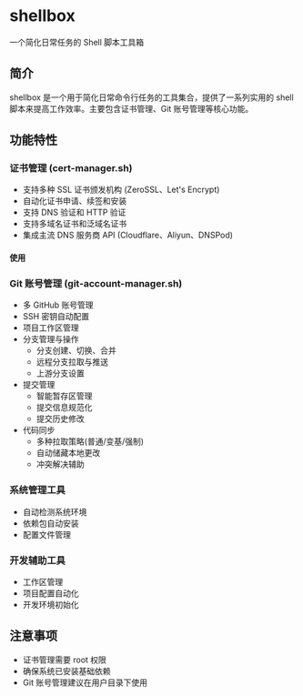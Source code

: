 # shellbox

一个简化日常任务的 Shell 脚本工具箱

## 简介

shellbox 是一个用于简化日常命令行任务的工具集合，提供了一系列实用的 shell 脚本来提高工作效率。主要包含证书管理、Git 账号管理等核心功能。

## 功能特性

### 证书管理 (cert-manager.sh)

- 支持多种 SSL 证书颁发机构 (ZeroSSL、Let's Encrypt)
- 自动化证书申请、续签和安装
- 支持 DNS 验证和 HTTP 验证
- 支持多域名证书和泛域名证书
- 集成主流 DNS 服务商 API (Cloudflare、Aliyun、DNSPod)

#### 使用

### Git 账号管理 (git-account-manager.sh)

- 多 GitHub 账号管理
- SSH 密钥自动配置
- 项目工作区管理
- 分支管理与操作
  - 分支创建、切换、合并
  - 远程分支拉取与推送
  - 上游分支设置
- 提交管理
  - 智能暂存区管理
  - 提交信息规范化
  - 提交历史修改
- 代码同步
  - 多种拉取策略(普通/变基/强制)
  - 自动储藏本地更改
  - 冲突解决辅助

### 系统管理工具

- 自动检测系统环境
- 依赖包自动安装
- 配置文件管理

### 开发辅助工具

- 工作区管理
- 项目配置自动化
- 开发环境初始化

## 注意事项

- 证书管理需要 root 权限
- 确保系统已安装基础依赖
- Git 账号管理建议在用户目录下使用
